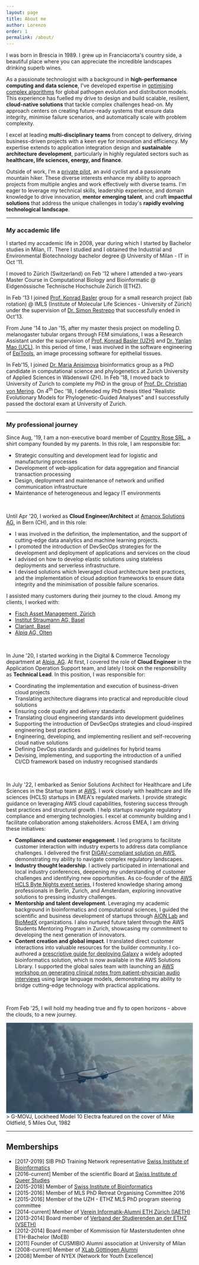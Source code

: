 ```yaml
---
layout: page
title: About me
author: Lorenzo
order: 1
permalink: /about/
---
```


I was born in Brescia in 1989. I grew up in Franciacorta's country side, a beautiful place where you can appreciate the incredible landscapes drinking superb wines.

As a passionate technologist with a background in **high-performance computing and data science**, I've developed expertise in [optimising complex algorithms](/research) for global pathogen evolution and distribution models. This experience has fuelled my drive to design and build scalable, resilient, **cloud-native solutions** that tackle complex challenges head-on. My approach centers on creating future-ready systems that ensure data integrity, minimise failure scenarios, and automatically scale with problem complexity.

I excel at leading **multi-disciplinary teams** from concept to delivery, driving business-driven projects with a keen eye for innovation and efficiency. My expertise extends to application integration design and **sustainable architecture development**, particularly in highly regulated sectors such as **healthcare, life sciences, energy, and finance**.

Outside of work, I'm a [private pilot](/flying), an avid cyclist and a passionate mountain hiker. These diverse interests enhance my ability to approach projects from multiple angles and work effectively with diverse teams. I'm eager to leverage my technical skills, leadership experience, and domain knowledge to drive innovation, **mentor emerging talent**, and craft **impactful solutions** that address the unique challenges in today's **rapidly evolving technological landscape**.


<!-- From Sept '03 until June'08 I attended the high school @ Istituto Madonna della Neve in Adro (BS) - IT where I focused my attention on classical studies and in June '08 I obtained the "Maturità Classica" (humanistic studies) high school degree. -->

---

### My accademic life

I started my accademic life in 2008, year during which I started by Bachelor studies in Milan, IT. There I studied and I obtained the Industrial and Environmental Biotechnology bachelor degree @ University of Milan - IT in Oct '11.

I moved to Zürich (Switzerland) on Feb '12 where I attended a two-years Master Course in Computational Biology and Bioinformatic @ Eidgenössische Technische Hochschule Zürich (ETHZ).

In Feb '13 I joined [Prof. Konrad Basler](http://www.imls.uzh.ch/en/research/basler.html) group for a small research project (lab rotation) @ IMLS (Institute of Molecular Life Sciences - University of Zürich) under the supervision of [Dr. Simon Restrepo](http://bioimaging.usc.edu/index.html) that successfully ended in Oct'13.

From June '14 to Jan '15, after my master thesis project on modelling D. melanogaster tubular organs through FEM simulations, I was a Research Assistant under the supervision of [Prof. Konrad Basler (UZH)](http://www.imls.uzh.ch/en/research/basler.html) and [Dr. Yanlan Mao (UCL)](http://www.ucl.ac.uk/lmcb/users/yanlan-mao). In this period of time, I was involved in the software engineering of [EpiTools](http://imls-bg-arthemis.uzh.ch/epitools-wiki/site/home/), an image processing software for epithelial tissues.

In Feb'15, I joined [Dr. Maria Anisimova](https://www.zhaw.ch/en/about-us/person/anis/) bioinformatics group as a PhD candidate in computational science and phylogenetics at Zurich University of Applied Sciences in Wädenswil (ZH). In Feb '18, I moved back to University of Zurich to complete my PhD in the group of [Prof. Dr. Christian von Mering](http://www.imls.uzh.ch/en/research/vonmering.html). On 4<sup>th</sup> Dec '18, I defended my PhD thesis titled "Realistic Evolutionary Models for Phylogenetic-Guided Analyses" and I successfully passed the doctoral exam at University of Zurich.

---

### My professional journey

Since Aug, '19, I am a non-executive board member of [Country Rose SRL](https://navacamicie.com), a shirt company founded by my parents. In this role, I am responsible for:
- Strategic consulting and development lead for logistic and manufacturing processes
- Development of web-application for data aggregation and financial transaction processing
- Design, deployment and maintenance of network and unified communication infrastructure
- Maintenance of heterogeneous and legacy IT environments


<br>

Until Apr '20, I worked as <strong>Cloud Engineer/Architect</strong> at [Amanox Solutions AG](http://www.amanox.ch), in Bern (CH), and in this role:
- I was involved in the definition, the implementation, and the support of cutting-edge data analytics and machine learning projects.
- I promoted the introduction of DevSecOps strategies for the development and deployment of applications and services on the cloud
- I advised on how to develop elastic solutions using stateless deployments and serverless infrastructure.
- I devised solutions which leveraged cloud architecture best practices, and the implementation of cloud adoption frameworks to ensure data integrity and the minimisation of possible failure scenarios.

I assisted many customers during their journey to the cloud. Among my clients, I worked with:
- [Fisch Asset Management, Zürich](https://www.fam.ch/)
- [Institut Straumann AG, Basel](https://www.straumann.com/)
- [Clariant, Basel](https://www.clariant.com/)
- [Alpiq AG, Olten](https://www.alpiq.com/)


<br>

In June '20, I started working in the Digital & Commerce Tecnology department at [Alpiq, AG](https://www.alpiq.com/). At first, I covered the role of <strong>Cloud Engineer</strong> in the Application Operation Support team, and lately I took on the responsibility as <strong>Technical Lead</strong>. In this position, I was responsible for:

- Coordinating the implementation and execution of business-driven cloud projects
- Translating architecture diagrams into practical and reproducible cloud solutions
- Ensuring code quality and delivery standards
- Translating cloud engineering standards into development guidelines
- Supporting the introduction of DevSecOps strategies and cloud-inspired engineering best practices
- Engineering, developing, and implementing resilient and self-recovering cloud native solutions
- Defining DevOps standards and guidelines for hybrid teams
- Devising, implementing, and supporting the introduction of a unified CI/CD framework based on industry recognised standards

<!--
From Jan '22, I am joining forces with [Dr. med. Matthias Reinacher](https://www.linkedin.com/in/matthias-reinacher-aa3a1b/) at [OwnShip Technology](https://www.ownship.ch). In this new adventure, my focus will shift back to my origins, and the skillset that I acquired and consolidated in the last few years will be dedicated to design, implement, and support solutions for medicine, pharma, science, and the aviation sectors.
-->

<br>

In July '22, I embarked as Senior Solutions Architect for Healthcare and Life Sciences in the Startup team at [AWS](https://www.aws.com). 
I work closely with healthcare and life sciences (HCLS) startups in EMEA's regulated markets. I provide strategic guidance on leveraging AWS cloud capabilities, fostering success through best practices and structural growth. I help startups navigate regulatory compliance and emerging technologies. I excel at community building and I facilitate collaboration among stakeholders. Across EMEA, I am driving these initiatives:

- **Compliance and customer engagement**. I led programs to facilitate customer interaction with industry experts to address data compliance challenges. I delivered the first [DiGAV-compliant solution on AWS](https://aws.amazon.com/solutions/case-studies/kaia-health/), demonstrating my ability to navigate complex regulatory landscapes.
- **Industry thought leadership**. I actively participated in international and local industry conferences, deepening my understanding of customer challenges and identifying new opportunities. As co-founder of the [AWS HCLS Byte Nights event series](https://aws-startup-lofts.com/emea/e/ed736/healthcare--life-sciences-byte-night), I fostered knowledge sharing among professionals in Berlin, Zurich, and Amsterdam, exploring innovative solutions to pressing industry challenges.
- **Mentorship and talent development**. Leveraging my academic background in bioinformatics and computational sciences, I guided the scientific and business development of startups through [AION Lab](https://aionlabs.com/) and [BioMedX](https://bio.mx/) organizations. I also nurtured future talent through the AWS Students Mentoring Program in Zurich, showcasing my commitment to developing the next generation of innovators.
- **Content creation and global impact**. I translated direct customer interactions into valuable resources for the builder community. I co-authored a [prescriptive guide for deploying Galaxy](https://aws.amazon.com/solutions/guidance/galaxy-deployment-on-aws/) a widely adopted bioinformatics solution, which is now available in the AWS Solutions Library. I supported the global sales team with launching an [AWS workshop on generating clinical notes from patient-physician audio interviews](https://catalog.us-east-1.prod.workshops.aws/workshops/989c3aad-3f3e-405f-8519-13552cdd98eb/en-US) using large language models, demonstrating my ability to bridge cutting-edge technology with practical applications.

<br>

From Feb '25, I will hold my heading true and fly to open horizons - above the clouds, to a new journey.

<div style="background:hsl(204, 59%, 41%);">
<img src="/assets/about/5milesout.jpg" style="object-fit: cover;opacity: 0.6;">
</div>
  >  G-MOVJ, Lockheed Model 10 Electra featured on the cover of Mike Oldfield, 5 Miles Out, 1982




---

## Memberships
- [2017-2019] SIB PhD Training Network representative [Swiss Institute of Bioinformatics](http://sib.swiss)
- [2016-current] Member of the scientific Board at [Swiss Institute of Queer Studies](http://queerstudies.ch)
- [2015-2018] Member of [Swiss Institute of Bioinformatics](http://sib.swiss)
- [2015-2016] Member of MLS PhD Retreat Organising Committee 2016
- [2015-2016] Member of the UZH - ETHZ MLS PhD program steering committee
- [2014-current] Member of [Verein Informatik-Alumni ETH Zürich (IAETH)](https://www.iaeth.ch/)
- [2013-2014] Board member of [Verband der Studierenden an der ETHZ (VSETH)](https://www.vseth.ethz.ch/)
- [2012-2014] Board member of Kommission für Masterstudenten ohne ETH-Bachelor (MoEB)
- [2011] Founder of CUSMIBIO Alumni association at University of Milan
- [2008-current] Member of [XLab Göttingen Alumni](http://www.xlab-goettingen.de/)
- [2008] Member of NYEX (Network for Youth Excellence)
